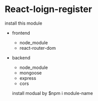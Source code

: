 # React-loign-register

install this module
- frontend
  - node_module
  - react-router-dom
- backend
  - node_module
  - mongoose
  - express
  - cors
  
  install modual by $npm i module-name
